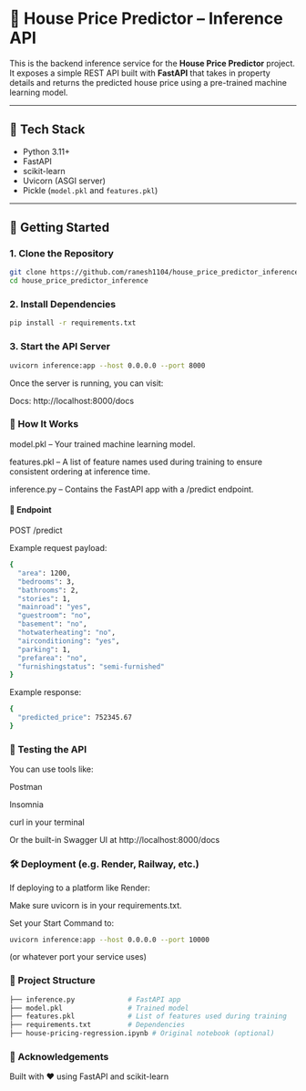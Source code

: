 # 🏡 House Price Predictor – Inference API

This is the backend inference service for the **House Price Predictor** project. It exposes a simple REST API built with **FastAPI** that takes in property details and returns the predicted house price using a pre-trained machine learning model.

---

## 🔧 Tech Stack

- Python 3.11+
- FastAPI
- scikit-learn
- Uvicorn (ASGI server)
- Pickle (`model.pkl` and `features.pkl`)

---

## 🚀 Getting Started

### 1. Clone the Repository

```bash
git clone https://github.com/ranesh1104/house_price_predictor_inference.git
cd house_price_predictor_inference
```

### 2. Install Dependencies
 
```bash
pip install -r requirements.txt
```

### 3. Start the API Server
```bash
uvicorn inference:app --host 0.0.0.0 --port 8000
```

Once the server is running, you can visit:

Docs: http://localhost:8000/docs

### 🧠 How It Works
model.pkl – Your trained machine learning model.

features.pkl – A list of feature names used during training to ensure consistent ordering at inference time.

inference.py – Contains the FastAPI app with a /predict endpoint.

#### 🔌 Endpoint
POST /predict

Example request payload:

```bash
{
  "area": 1200,
  "bedrooms": 3,
  "bathrooms": 2,
  "stories": 1,
  "mainroad": "yes",
  "guestroom": "no",
  "basement": "no",
  "hotwaterheating": "no",
  "airconditioning": "yes",
  "parking": 1,
  "prefarea": "no",
  "furnishingstatus": "semi-furnished"
}
```
Example response:
```bash
{
  "predicted_price": 752345.67
}
```
### 🧪 Testing the API
You can use tools like:

Postman

Insomnia

curl in your terminal

Or the built-in Swagger UI at http://localhost:8000/docs

### 🛠️ Deployment (e.g. Render, Railway, etc.)
If deploying to a platform like Render:

Make sure uvicorn is in your requirements.txt.

Set your Start Command to:

```bash
uvicorn inference:app --host 0.0.0.0 --port 10000
```
(or whatever port your service uses)

### 📁 Project Structure
```bash
├── inference.py             # FastAPI app
├── model.pkl                # Trained model
├── features.pkl             # List of features used during training
├── requirements.txt         # Dependencies
├── house-pricing-regression.ipynb # Original notebook (optional)
```

### 🙌 Acknowledgements
Built with ❤️ using FastAPI and scikit-learn



